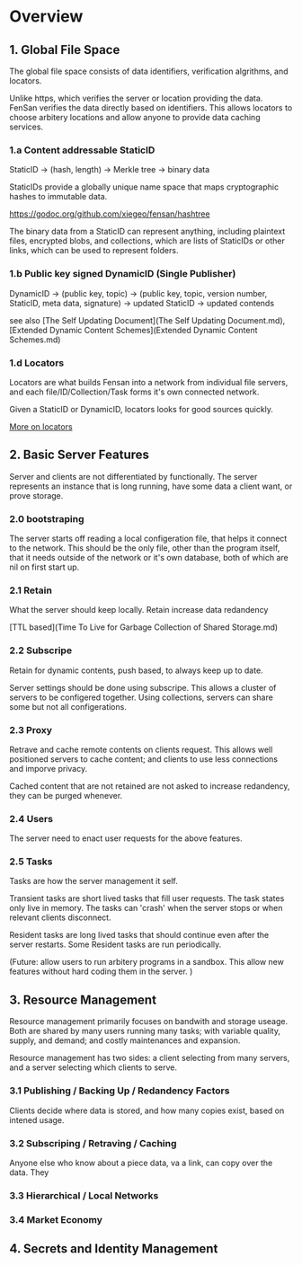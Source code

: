 # Overview


## 1. Global File Space

The global file space consists of data identifiers, verification algrithms, and locators.

Unlike https, which verifies the server or location providing the data. FenSan verifies the data directly based on identifiers. This allows locators to choose arbitery locations and allow anyone to provide data caching services. 

### 1.a Content addressable StaticID 

StaticID -> (hash, length) -> Merkle tree -> binary data

StaticIDs provide a globally unique name space that maps cryptographic hashes to immutable data.

https://godoc.org/github.com/xiegeo/fensan/hashtree

The binary data from a StaticID can represent anything, including plaintext files, encrypted blobs, and collections, which are lists of StaticIDs or other links, which can be used to represent folders.

### 1.b Public key signed DynamicID (Single Publisher)

DynamicID -> (public key, topic) -> (public key, topic, version number, StaticID, meta data, signature) -> updated StaticID -> updated contends

see also [The Self Updating Document](The Self Updating Document.md), [Extended Dynamic Content Schemes](Extended Dynamic Content Schemes.md)

### 1.d Locators 

Locators are what builds Fensan into a network from individual file servers, and each file/ID/Collection/Task forms it's own connected network.

Given a StaticID or DynamicID, locators looks for good sources quickly. 

[More on locators](Locators.md)

## 2. Basic Server Features

Server and clients are not differentiated by functionally. The server represents an instance that is long running, have some data a client want, or prove storage.

### 2.0 bootstraping
The server starts off reading a local configeration file, that helps it connect to the network. This should be the only file, other than the program itself, that it needs outside of the network or it's own database, both of which are nil on first start up.

### 2.1 Retain
What the server should keep locally. Retain increase data redandency

[TTL based](Time To Live for Garbage Collection of Shared Storage.md)

### 2.2 Subscripe 
Retain for dynamic contents, push based, to always keep up to date.

Server settings should be done using subscripe. This allows a cluster of servers to be configered together. Using collections, servers can share some but not all configerations.

### 2.3 Proxy
Retrave and cache remote contents on clients request. This allows well positioned servers to cache content; and clients to use less connections and imporve privacy.

Cached content that are not retained are not asked to increase redandency, they can be purged whenever.

### 2.4 Users
The server need to enact user requests for the above features.


### 2.5 Tasks
Tasks are how the server management it self. 

Transient tasks are short lived tasks that fill user requests. The task states only live in memory. The tasks can 'crash' when the server stops or when relevant clients disconnect. 

Resident tasks are long lived tasks that should continue even after the server restarts. Some Resident tasks are run periodically.

(Future: allow users to run arbitery programs in a sandbox. This allow new features without hard coding them in the server. )

## 3. Resource Management

Resource management primarily focuses on bandwith and storage useage. Both are shared by many users running many tasks; with variable quality, supply, and demand; and costly maintenances and expansion.

Resource management has two sides: a client selecting from many servers, and a server selecting which clients to serve. 

 

### 3.1 Publishing / Backing Up / Redandency Factors
Clients decide where data is stored, and how many copies exist, based on intened usage. 

### 3.2 Subscriping / Retraving / Caching
Anyone else who know about a piece data, va a link, can copy over the data. They 

### 3.3 Hierarchical / Local Networks

### 3.4 Market Economy



## 4. Secrets and Identity Management

